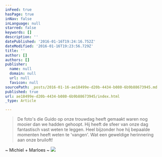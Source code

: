 ```yaml
---
inFeed: true
hasPage: true
inNav: false
inLanguage: null
starred: false
keywords: []
description: ''
datePublished: '2016-01-16T19:24:16.752Z'
dateModified: '2016-01-16T19:23:56.729Z'
title: ''
author: []
authors: []
publisher:
  name: null
  domain: null
  url: null
  favicon: null
sourcePath: _posts/2016-01-16-ae18499e-d20b-4434-b080-6b9b88673945.md
published: true
url: ae18499e-d20b-4434-b080-6b9b88673945/index.html
_type: Article

---
```

> De foto's die Guido op onze trouwdag heeft gemaakt waren nog mooier dan we hadden gehoopt.
> Hij heeft de sfeer van onze dag fantastisch vast weten te leggen.
> Heel bijzonder hoe hij bepaalde momenten heeft weten te 'vangen'.
> Wat een geweldige herinnering aan onze bruiloft!

~ Michiel + Marloes ~
![](https://the-grid-user-content.s3-us-west-2.amazonaws.com/3274489e-8418-4294-9c51-a87af3732ca0.jpg)